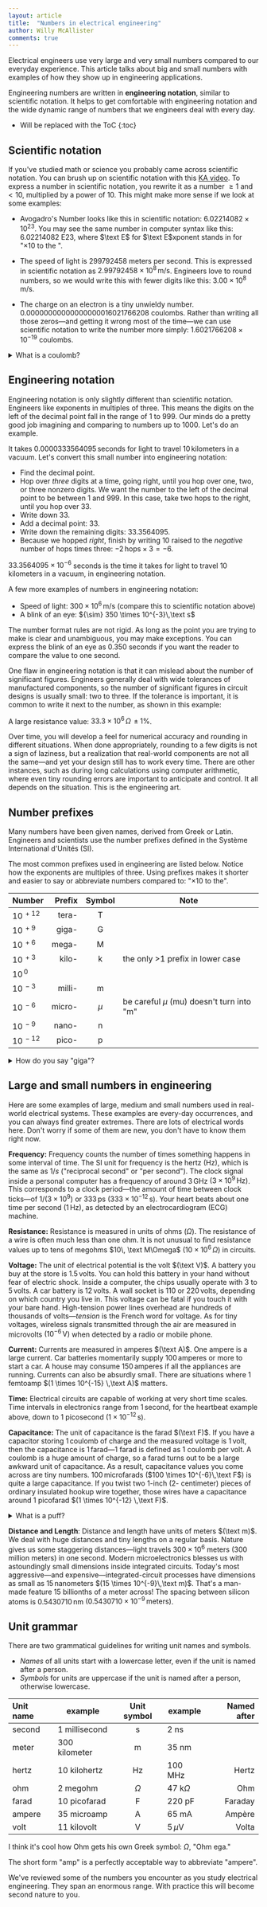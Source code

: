 ```yaml
---
layout: article
title:  "Numbers in electrical engineering"
author: Willy McAllister
comments: true
---
```


Electrical engineers use very large and very small numbers compared to our everyday experience. This article talks about big and small numbers with examples of how they show up in engineering applications. 

Engineering numbers are written in **engineering notation**, similar to scientific notation. It helps to get comfortable with engineering notation and the wide dynamic range of numbers that we engineers deal with every day.

* Will be replaced with the ToC
{:toc}

## Scientific notation

If you've studied math or science you probably came across scientific notation. You can brush up on scientific notation with this [KA video](https://www.khanacademy.org/math/pre-algebra/exponents-radicals/scientific-notation/v/scientific-notation). To express a number in scientific notation, you rewrite it as a number $\ge1$ and $\lt10$, multiplied by a power of $10$. This might make more sense if we look at some examples:

* Avogadro's Number looks like this in scientific notation: $6.02214082 \times 10^{23}$. You may see the same number in computer syntax like this: $6.02214082\text { E}23$, where $\text E$ for $\text E$xponent stands in for "$\times 10 \text{ to the }$".

* The speed of light is $299792458$ meters per second. This is expressed in scientific notation as $2.99792458 \times 10^{8} \,\text{m/s}$. Engineers love to round numbers, so we would write this with fewer digits like this: $3.00 \times 10^8\,\text{m/s}$.
 
* The charge on an electron is a tiny unwieldy number. $0.00000000000000000016021766208$ coulombs. Rather than writing all those zeros—and getting it wrong most of the time—we can use scientific notation to write the number more simply: $1.6021766208 \times 10^{-19}$ coulombs. 

<p>
<details>
<summary> What is a coulomb?</summary>
<p>The <strong>coulomb</strong> is the Système International d'Unités (SI) unit for an amount of charge. $1$ coulomb of charge flows past a point in a wire in one second when the current in the wire is $1$ ampere.
$1 \,\text{coulomb} = 1 \,\text{ampere flowing for} \, 1 \,\text{second}$</p>

<p>In terms of electrons, $e^-$, one coulomb is the combined charge of $6.24 \times 10^{18}$ electrons.
</p>
</details>
</p>

## Engineering notation

Engineering notation is only slightly different than scientific notation. Engineers like exponents in multiples of three. This means the digits on the left of the decimal point fall in the range of $1$ to $999$. Our minds do a pretty good job imagining and comparing to numbers up to $1000$. Let's do an example.

It takes $0.0000333564095 \,\text{seconds}$ for light to travel $10 \,\text{kilometers}$ in a vacuum. Let's convert this small number into engineering notation:

* Find the decimal point. 
* Hop over *three* digits at a time, going right, until you hop over one, two, or three nonzero digits. We want the number to the left of the decimal point to be between $1$ and $999$. In this case, take two hops to the right, until you hop over $33$. 
* Write down $33$.
* Add a decimal point: $33.$
* Write down the remaining digits: $33.3564095$.
* Because we hopped *right*, finish by writing $10$ raised to the *negative* number of hops times three: $-2 \,\text{hops} \times 3 = -6$.

$33.3564095 \times10^{-6}$ seconds is the time it takes for light to travel 10 kilometers in a vacuum, in engineering notation.

A few more examples of numbers in engineering notation:
* Speed of light: $300 \times 10^6\,\text{m/s}$ (compare this to scientific notation above)
* A blink of an eye: ${\sim} 350 \times 10^{-3}\,\text s$

The number format rules are not rigid. As long as the point you are trying to make is clear and unambiguous, you may make exceptions. You can express the blink of an eye as 0.350 seconds if you want the reader to compare the value to one second.

One flaw in engineering notation is that it can mislead about the number of significant figures.  Engineers generally deal with wide tolerances of manufactured components, so the number of significant figures in circuit designs is usually small: two to three. If the tolerance is important, it is common to write it next to the number, as shown in this example:

A large resistance value: $33.3 \times 10^6 \,\Omega\,\pm1\%$.

Over time, you will develop a feel for numerical accuracy and rounding in different situations. When done appropriately, rounding to a few digits is not a sign of laziness, but a realization that real-world components are not all the same—and yet your design still has to work every time. There are other instances, such as during long calculations using computer arithmetic, where even tiny rounding errors are important to anticipate and control. It all depends on the situation. This is the engineering art.

## Number prefixes

Many numbers have been given names, derived from Greek or Latin. Engineers and scientists use the number prefixes defined in the Système International d'Unités (SI).

The most common prefixes used in engineering are listed below. Notice how the exponents are multiples of three. Using prefixes makes it shorter and easier to say or abbreviate numbers compared to: "$\times10 \text{ to the}$". 

Number | Prefix | Symbol | Note
-|-:|:-:|-|
$10^{\,+12}$ | tera- | $\text{ T}$ | 
$10^{\,+9}$ | giga- | $\text{ G}$ | 
$10^{\,+6}$ | mega- | $\text{ M}$ |
$10^{\,+3}$ | kilo- | $\text{ k}$ | the only >1 prefix in lower case
$10^{\,0}$ | |  |
$10^{\,-3}$ | milli- | $\text{ m}$ |
$10^{\,-6}$ | micro- | $\mu$ | be careful $\mu$ (mu) doesn't turn into \"m\"
$10^{\,-9}$ | nano- | $\text{ n}$ | 
$10^{\,-12}$ | pico- | $\text{ p}$ |

<p>
<details>
<summary>How do you say "giga"?</summary>
<p>The Latin word <em>gigas</em> gives us the number prefix <em>giga-</em>. It is also the source of the English word <em>giant</em>. In English, the letter "g" can be hard (goat) or soft (giant). So how should "giga-" be pronounced?</p>

<p>I hear the hard "g" most of the time, but the soft "g" is fine. You might come across someone saying it that way. One such person is <a href="https://www.youtube.com/embed/mjCRUvX2D0E?rel=0">Doc Brown in the movie Back to the Future</a>)</p>

</details>
</p>

## Large and small numbers in engineering

Here are some examples of large, medium and small numbers used in real-world electrical systems. These examples are every-day occurrences, and you can always find greater extremes. There are lots of electrical words here. Don't worry if some of them are new, you don't have to know them right now.

**Frequency:** Frequency counts the number of times something happens in some interval of time. The SI unit for frequency is the hertz $(\text{Hz})$, which is the same as $1/s$ ("reciprocal second" or "per second"). The clock signal inside a personal computer has a frequency of around $3\,\text{GHz}$ $(3 \times 10 ^{9}\,\text{Hz})$. This corresponds to a clock period—the amount of time between clock ticks—of $1/(3 \times 10^9)$ or $333\,\text{ps}$ $(333 \times 10^{-12} \,\text{s})$. Your heart beats about one time per second $(1 \,\text{Hz}$), as detected by an electrocardiogram (ECG) machine.

**Resistance:** Resistance is measured in units of ohms $(\Omega)$. The resistance of a wire is often much less than one ohm. It is not unusual to find resistance values up to tens of megohms $10\, \text M\Omega$ $(10\times10^{6}\, \Omega)$ in circuits.

**Voltage:** The unit of electrical potential is the volt $(\text V)$. A battery you buy at the store is $1.5 \,\text{volts}$. You can hold this battery in your hand without fear of electric shock. Inside a computer, the chips usually operate with $3$ to $5 \,\text{volts}$. A car battery is $12 \,\text{volts}$. A wall socket is $110$ or $220 \,\text{volts}$, depending on which country you live in. This voltage can be fatal if you touch it with your bare hand. High-tension power lines overhead are hundreds of thousands of volts—*tension* is the French word for voltage. As for tiny voltages, wireless signals transmitted through the air are measured in microvolts $(10^{-6}\,\text{V})$ when detected by a radio or mobile phone.

**Current:** Currents are measured in amperes $(\text A)$. One ampere is a large current. Car batteries momentarily supply $100 \,\text{amperes}$ or more to start a car. A house may consume $150 \,\text{amperes}$ if all the appliances are running. Currents can also be absurdly small. There are situations where 1 femtoamp $(1 \times 10^{-15} \,\text A)$ matters.

**Time:** Electrical circuits are capable of working at very short time scales. Time intervals in electronics range from $1 \,\text{second}$, for the heartbeat example above, down to 1 picosecond $(1\times10^{-12}\,\text{s})$.

**Capacitance:** The unit of capacitance is the farad $(\text F)$. If you have a capacitor storing $1 \,\text{coulomb}$ of charge and the measured voltage is $1\,\text{volt}$, then the capacitance is $1 \,\text{farad}$—$1$ farad is defined as $1$ coulomb per volt. A coulomb is a huge amount of charge, so a farad turns out to be a large awkward unit of capacitance. As a result, capacitance values you come across are tiny numbers. $100 \,\text{microfarads}$ ($100 \times 10^{-6}\,\text F$) is quite a large capacitance. If you twist two $1$-inch ($2$- centimeter) pieces of ordinary insulated hookup wire together, those wires have a capacitance around $1$ picofarad $(1 \times 10^{-12} \,\text F)$.

<p>
<details>
<summary>What is a puff?</summary>
<p>The unit symbol for the picofarad, $\text{pF}$, is often pronounced "puff". We engineers are often serious people, but not so serious that we don't enjoy a fun nickname.  $( 1 \,$ "puff" $ = 1\,\text{pF} = 1 \times 10^{-12} \,\text F)$</p>

</details>
</p>

**Distance and Length**: Distance and length have units of meters $(\text m)$. We deal with huge distances and tiny lengths on a regular basis. Nature gives us some staggering distances—light travels $300 \times 10^{6}$ meters $(300 \,\text{million meters}$) in one second. Modern microelectronics blesses us with astoundingly small dimensions inside integrated circuits. Today's most aggressive—and expensive—integrated-circuit processes have dimensions as small as $15 \,\text{nanometers}$ $(15 \times 10^{-9}\,\text m)$. That's a man-made feature $15$ billionths of a meter across! The spacing between silicon atoms is $0.5430710 \,\text{nm}$ $(0.5430710 \times 10^{-9}\,\text{meters})$.
        
## Unit grammar

There are two grammatical guidelines for writing unit names and symbols.

* *Names* of all units start with a lowercase letter, even if the unit is named after a person.
* *Symbols* for units are uppercase if the unit is named after a person, otherwise lowercase. 

|Unit name | example    | Unit symbol  | example            | Named after |
|:------|---------------|:------------:|------------------------|--------:|
|second | 1 millisecond | $\text {s}$  | $2 \text { ns}$        |         |
|meter  | 300 kilometer | $\text {m}$  | $35  \text { nm}$      |         |
|hertz  | 10 kilohertz  | $\text {Hz}$ | $100  \text { MHz}$    | Hertz   |
|ohm    | 2 megohm      | $\Omega$     | $47  \text { k}\Omega$ | Ohm     |
|farad  | 10 picofarad  | $\text {F}$  | $220  \text { pF}$     | Faraday |
|ampere | 35 microamp   | $\text {A}$  | $65  \text { mA}$      | Ampère  |
|volt   | 11 kilovolt   | $\text {V}$  | $5 \,\mu \text {V}$    | Volta   |

I think it's cool how Ohm gets his own Greek symbol: $\Omega$, "Ohm ega."

The short form "amp" is a perfectly acceptable way to abbreviate "ampere".

We've reviewed some of the numbers you encounter as you study electrical engineering. They span an enormous range. With practice this will become second nature to you.
